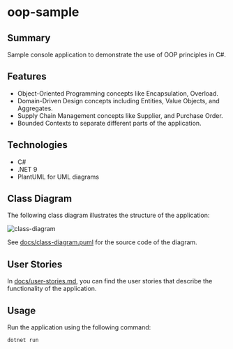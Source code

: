 # oop-sample

## Summary
Sample console application to demonstrate the use of OOP principles in C#.

## Features
- Object-Oriented Programming concepts like Encapsulation, Overload.
- Domain-Driven Design concepts including Entities, Value Objects, and Aggregates.
- Supply Chain Management concepts like Supplier, and Purchase Order.
- Bounded Contexts to separate different parts of the application.

## Technologies
- C#
- .NET 9
- PlantUML for UML diagrams

## Class Diagram
The following class diagram illustrates the structure of the application:

![class-diagram](https://www.plantuml.com/plantuml/proxy?src=https://raw.githubusercontent.com/upc-pre-202510-1asi0730-4368/oop-sample/refs/heads/main/docs/class-diagram.puml)

See [docs/class-diagram.puml](docs/class-diagram.puml) for the source code of the diagram.

## User Stories
In [docs/user-stories.md](docs/user-stories.md), you can find the user stories that describe the functionality of the application. 

## Usage
Run the application using the following command:

```bash
dotnet run
```
